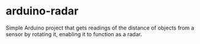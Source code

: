# arduino-radar

Simple Arduino project that gets readings of the distance of objects from a sensor by rotating it, enabling it to function as a radar. 
